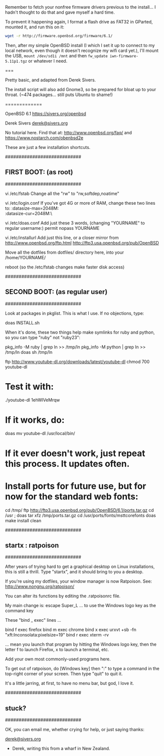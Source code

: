 Remember to fetch your nonfree firmware drivers previous to the install... I hadn't thought to do that and gave myself a hard time.

To prevent it happening again, I format a flash drive as FAT32 in GParted, mounted it, and run this on it:
```bash
wget -r http://firmware.openbsd.org/firmware/6.1/
```

Then, after my simple OpenBSD install (I which I set it up to connect to my local network, even though it doesn't recognize my wifi card yet.), I'll mount the USB, `mount /dev/sd1i /mnt` and then `fw_update iwn-firmware-5.11p1.tgz` or whatever I need.

===

Pretty basic, and adapted from Derek Sivers.

The install script will also add Gnome3, so be prepared for bloat up to your throat. (~474 packages... still puts Ubuntu to shame!)


=============

OpenBSD 6.1
https://sivers.org/openbsd

Derek Sivers
derek@sivers.org

No tutorial here.  Find that at:
http://www.openbsd.org/faq/
and
https://www.nostarch.com/obenbsd2e

These are just a few installation shortcuts.

############################
##  FIRST BOOT: (as root)
############################

vi /etc/fstab
	Change all the "rw" to "rw,softdep,noatime"

vi /etc/login.conf
	If you've got 4G or more of RAM, change these two lines to:
	:datasize-max=2048M:\
	:datasize-cur=2048M:\

vi /etc/doas.conf
	Add just these 3 words, (changing "YOURNAME" to regular username:)
	permit nopass YOURNAME

vi /etc/installurl
	Add just this line, or a closer mirror from http://www.openbsd.org/ftp.html
	http://ftp3.usa.openbsd.org/pub/OpenBSD


Move all the dotfiles from dotfiles/ directory here, into your /home/YOURNAME/

reboot
(so the /etc/fstab changes make faster disk access)


############################
##  SECOND BOOT: (as regular user)
############################

Look at packages in pkglist. This is what I use. If no objections, type:

doas INSTALL.sh

When it's done, these two things help make symlinks for ruby and python,
so you can type "ruby" not "ruby23":

pkg_info -M ruby | grep ln >> /tmp/ln
pkg_info -M python | grep ln >> /tmp/ln
doas sh /tmp/ln

ftp http://www.youtube-dl.org/downloads/latest/youtube-dl
chmod 700 youtube-dl
# Test it with:
./youtube-dl 1ehWlVeMrqw
# If it works, do:
doas mv youtube-dl /usr/local/bin/
# If it ever doesn't work, just repeat this process. It updates often.

# Install ports for future use, but for now for the standard web fonts:
cd /tmp/
ftp http://ftp3.usa.openbsd.org/pub/OpenBSD/6.1/ports.tar.gz
cd /usr ; doas tar xfz /tmp/ports.tar.gz
cd /usr/ports/fonts/msttcorefonts
doas make install clean



############################
##  startx : ratpoison
############################

After years of trying hard to get a graphical desktop on Linux installations,
this is still a thrill.  Type "startx", and it should bring to you a desktop.

If you're using my dotfiles, your window manager is now Ratpoison.  See:
http://www.nongnu.org/ratpoison/

You can alter its functions by editing the .ratpoisonrc file.

My main change is:
escape Super_L
	... to use the Windows logo key as the command key

These "bind _ exec" lines ...

bind f exec firefox
bind m exec chrome
bind x exec urxvt +sb -fn "xft:Inconsolata:pixelsize=19"
bind r exec xterm -rv

... mean you launch that program by hitting the Windows logo key, then the
letter f to launch Firefox, x to launch a terminal, etc.

Add your own most commonly-used programs here.

To get out of ratpoison, do [Windows key] then ":" to type a command in the
top-right corner of your screen.  Then type "quit" to quit it.

It's a little jarring, at first, to have no menu bar, but god, I love it.



############################
##  stuck?
############################

OK, you can email me, whether crying for help, or just saying thanks:

derek@sivers.org

- Derek, writing this from a wharf in New Zealand.

